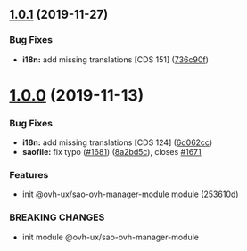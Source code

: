 ## [1.0.1](https://github.com/ovh/manager/compare/@ovh-ux/sao-ovh-manager-module@1.0.0...@ovh-ux/sao-ovh-manager-module@1.0.1) (2019-11-27)


### Bug Fixes

* **i18n:** add missing translations [CDS 151] ([736c90f](https://github.com/ovh/manager/commit/736c90f0537e65a3706c3348d630763024a6f774))



# [1.0.0](https://github.com/ovh/manager/compare/@ovh-ux/sao-ovh-manager-module@0.0.0...@ovh-ux/sao-ovh-manager-module@1.0.0) (2019-11-13)


### Bug Fixes

* **i18n:** add missing translations [CDS 124] ([6d062cc](https://github.com/ovh/manager/commit/6d062cc3f6c817b81546171abfeb553975dde4f3))
* **saofile:** fix typo ([#1681](https://github.com/ovh/manager/issues/1681)) ([8a2bd5c](https://github.com/ovh/manager/commit/8a2bd5cde3ba1afdf3c05e15cca679af51a4b2c8)), closes [#1671](https://github.com/ovh/manager/issues/1671)


### Features

* init @ovh-ux/sao-ovh-manager-module module ([253610d](https://github.com/ovh/manager/commit/253610dfac083c87be142e7e018b044f6e82f48a))


### BREAKING CHANGES

* init module @ovh-ux/sao-ovh-manager-module



